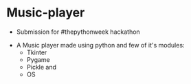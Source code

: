# Music-player
- Submission for #thepythonweek hackathon
* A Music player made using python and few of it's modules:
     * Tkinter
     * Pygame
     * Pickle
     and 
     * OS

